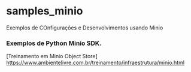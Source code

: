 # samples_minio
Exemplos de COnfigurações e Desenvolvimentos usando Minio

### Exemplos de Python Minio SDK.

[Treinamento em Minio Object Store]
https://www.ambientelivre.com.br/treinamento/infraestrutura/minio.html
